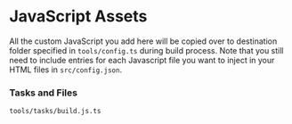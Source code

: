 # JavaScript Assets
All the custom JavaScript you add here will be copied over to destination folder specified in `tools/config.ts` during build process.
Note that you still need to include entries for each Javascript file you want to inject in your HTML files in `src/config.json`.

### Tasks and Files
```
tools/tasks/build.js.ts
```

